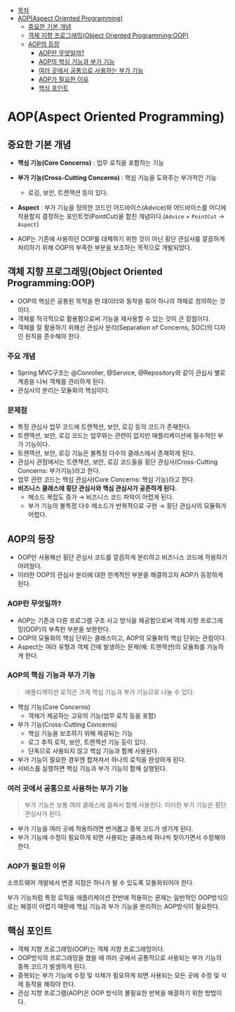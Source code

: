 * [목차](#목차)
* [AOP(Aspect Oriented Programming)](#aopaspect-oriented-programming)
    + [중요한 기본 개념](#중요한-기본-개념)
    + [객체 지향 프로그래밍(Object Oriented Programming:OOP)](#객체-지향-프로그래밍object-oriented-programmingoop)
    + [AOP의 등장](#aop의-등장)
		+ [AOP란 무엇일까?](#aop란-무엇일까)
		+ [AOP의 핵심 기능과 부가 기능](#aop의-핵심-기능과-부가-기능)
		+ [여러 곳에서 공통으로 사용하는 부가 기능](#여러-곳에서-공통으로-사용하는-부가-기능)
		+ [AOP가 필요한 이유](#aop가-필요한-이유)
		+ [핵심 포인트](#핵심-포인트)

# AOP(Aspect Oriented Programming)

## 중요한 기본 개념

- **핵심 기능(Core Concerns)** : 업무 로직을 포함하는 기능
- **부가 기능(Cross-Cutting Concerns)** : 핵심 기능을 도와주는 부가적인 기능
    - 로깅, 보안, 트랜잭션 등이 있다.
- **Aspect** : 부가 기능을 정의한 코드인 어드바이스(Advice)와 어드바이스를 어디에 적용할지 결정하는 포인트컷(PointCut)을 합친 개념이다.(`Advice` + `PointCut` → `Aspect`)

- AOP는 기존에 사용하던 OOP를 대체하기 위한 것이 아닌 횡단 관심사를 깔끔하게 처리하기 위해 OOP의 부족한 부분을 보조하는 목적으로 개발되었다.

## 객체 지향 프로그래밍(Object Oriented Programming:OOP)

- OOP의 핵심은 공통된 목적을 띈 데이터와 동작을 묶어 하나의 객체로 정의하는 것이다.
- 객체를 적극적으로 활용함으로써 기능을 재사용할 수 있는 것이 큰 장점이다.
- 객체를 잘 활용하기 위해선 관심사 분리(Separation of Concerns, SOC)의 디자인 원칙을 준수해야 한다.

### 주요 개념

- Spring MVC구조는 @Conroller, @Service, @Repository와 같이 관심사 별로 계층을 나눠 객체를 관리하게 된다.
- 관심사의 분리는 모듈화의 핵심이다.

### 문제점

- 특정 관심사 업무 코드에 트랜잭션, 보안, 로깅 등의 코드가 존재한다.
- 트랜잭션, 보안, 로깅 코드는 업무와는 관련이 없지만 애플리케이션에 필수적인 부가 기능이다.
- 트랜잭션, 보안, 로깅 기능은 불특정 다수의 클래스에서 존재하게 된다.
- 관심사 관점에서는 트랜잭션, 보안, 로깅 코드들을 횡단 관심사(Cross-Cutting Concerns: 부가기능)라고 한다.
- 업무 관련 코드는 핵심 관심사(Core Concerns: 핵심 기능)라고 한다.
- **비즈니스 클래스에 횡단 관심사와 핵심 관심사가 공존하게 된다.**
    - 메소드 복잡도 증가 → 비즈니스 코드 파악이 어렵게 된다.
    - 부가 기능의 불특정 다수 메소드가 반복적으로 구현 → 횡단 관심사의 모듈화가 어렵다.

## AOP의 등장

- OOP만 사용해선 횡단 관심사 코드를 깔끔하게 분리하고 비즈니스 코드에 적용하기 어려웠다.
- 이러한 OOP의 관심사 분리에 대한 한계적인 부분을 해결하고자 AOP가 등장하게 된다.

### AOP란 무엇일까?

- AOP는 기존과 다른 프로그램 구조 사고 방식을 제공함으로써 객체 지향 프로그래밍(OOP)의 부족한 부분을 보완한다.
- OOP의 모듈화의 핵심 단위는 클래스이고, AOP의 모듈화의 핵심 단위는 관점이다.
- Aspect는 여러 유형과 객체 간에 발생하는 문제(예: 트랜잭션)의 모듈화를 가능하게 한다.

### AOP의 핵심 기능과 부가 기능

> 애플리케이션 로직은 크게 핵심 기능과 부가 기능으로 나눌 수 있다.
> 
- 핵심 기능(Core Concerns)
    - 객체가 제공하는 고유의 기능(업무 로직 등을 포함)
- 부가 기능(Cross-Cutting Concerns)
    - 핵심 기능을 보조하기 위해 제공되는 기능
    - 로그 추적 로직, 보안, 트랜잭션 기능 등이 있다.
    - 단독으로 사용되지 않고 핵심 기능과 함께 사용된다.
- 부가 기능이 필요한 경우엔 합쳐져서 하나의 로직을 완성하게 된다.
- 서비스를 실행하면 핵심 기능과 부가 기능이 함께 실행된다.

### 여러 곳에서 공통으로 사용하는 부가 기능

> 부가 기능은 보통 여러 클래스에 걸쳐서 함께 사용한다. 이러한 부가 기능은 횡단 관심사가 된다.
> 
- 부가 기능을 여러 곳에 적용하려면 번거롭고 중복 코드가 생기게 된다.
- 부가 기능에 수정이 필요하게 되면 사용되는 클래스에 하나씩 찾아가면서 수정해야 한다.

### AOP가 필요한 이유

소프트웨어 개발에서 변경 지점은 하나가 될 수 있도록 모듈화되어야 한다.

부가 기능처럼 특정 로직을 애플리케이션 전반에 적용하는 문제는 일반적인 OOP방식으로는 해결이 어렵기 때문에 핵심 기능과 부가 기능을 분리하는 AOP방식이 필요한다.

## 핵심 포인트

- 객체 지향 프로그래밍(OOP)는 객체 지향 프로그래밍이다.
- OOP방식의 프로그래밍을 했을 때 여러 곳에서 공통적으로 사용되는 부가 기능의 중복 코드가 발생하게 된다.
- 중복되는 부가 기능에 수정 및 삭제가 필요하게 되면 사용되는 모든 곳에 수정 및 삭제 동작을 해줘야 한다.
- 관심 지향 프로그램(AOP)은 OOP 방식의 불필요한 반복을 해결하기 위한 방법이다.